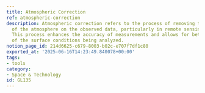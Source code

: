 ```yaml
---
title: Atmospheric Correction
ref: atmospheric-correction
description: Atmospheric correction refers to the process of removing the effects
  of the atmosphere on the observed data, particularly in remote sensing applications.
  This process enhances the accuracy of measurements and allows for better interpretation
  of the surface conditions being analyzed.
notion_page_id: 214d6625-c679-8003-b02c-e707f7df1c80
exported_at: '2025-06-16T14:23:49.840078+00:00'
tags:
- tools
category:
- Space & Technology
id: GL135
---
```


